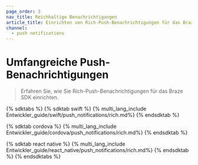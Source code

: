 ```yaml
---
page_order: 3
nav_title: Reichhaltige Benachrichtigungen
article_title: Einrichten von Rich-Push-Benachrichtigungen für das Braze SDK
channel:
  - push notifications
---
```


# Umfangreiche Push-Benachrichtigungen

> Erfahren Sie, wie Sie Rich-Push-Benachrichtigungen für das Braze SDK einrichten.

{% sdktabs %}
{% sdktab swift %}
{% multi_lang_include Entwickler_guide/swift/push_notifications/rich.md%}
{% endsdktab %}

{% sdktab cordova %}
{% multi_lang_include Entwickler_guide/cordova/push_notifications/rich.md%}
{% endsdktab %}

{% sdktab react native %}
{% multi_lang_include Entwickler_guide/react_native/push_notifications/rich.md%}
{% endsdktab %}
{% endsdktabs %}
